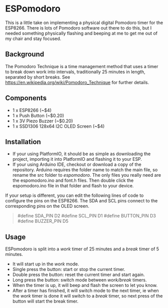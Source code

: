 ESPomodoro
==========

This is a little take on implementing a physical digital Pomodoro timer for the ESP8266. There is lots of Pomodoro software out there to do this, but I needed something physically flashing and beeping at me to get me out of my chair and stay focused.

## Background
The Pomodoro Technique is a time management method that uses a timer to break down work into intervals, traditionally 25 minutes in length, separated by short breaks. See https://en.wikipedia.org/wiki/Pomodoro_Technique for further details.

## Components
* 1 x ESP8266  (~$4)
* 1 x Push Button (~$0.20)
* 1 x 3V Piezo Buzzer (~$0.20)
* 1 x SSD1306 128x64 I2C OLED Screen (~$4)

## Installation
* If your using PlatformIO, it should be as simple as downloading the project, importing it into PlatformIO and flashing it to your ESP.
* If your using Arduino IDE, checkout or download a copy of the repository. Arduino requires the folder name to match the main file, so rename the src folder to *espomodoro*. The only files you really need are the espomodoro.ino and font.h files. Then double click the espomodoro.ino file in that folder and flash to your device.

If your setup is different, you can edit the following lines of code to configure the pins on the ESP8266. The SDA and SCL pins connect to the corresponding pins on the OLED screen.
> #define SDA_PIN D2
> #define SCL_PIN D1
> #define BUTTON_PIN D3
> #define BUZZER_PIN D5

## Usage
ESPomodoro is split into a *work* timer of 25 minutes and a *break* timer of 5 minutes.
* It will start up in the *work* mode.
* Single press the button: start or stop the current timer.
* Double press the button: reset the current timer and start again.
* Long press the button: switch mode between *work/break* timers.
* When the timer is up, it will beep and flash the screen to let you know.
* After a timer has finished, it will switch mode to the next timer, ie when the *work* timer is done it will switch to a *break* timer, so next press of the button will start the break timer.
